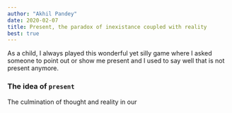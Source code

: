 ```yaml
---
author: "Akhil Pandey"
date: 2020-02-07
title: Present, the paradox of inexistance coupled with reality
best: true
---
```


As a child, I always played this wonderful yet silly game where I asked someone to point out or show me present and I used to say well that is not present anymore.

### The idea of `present`
The culmination of thought and reality in our
